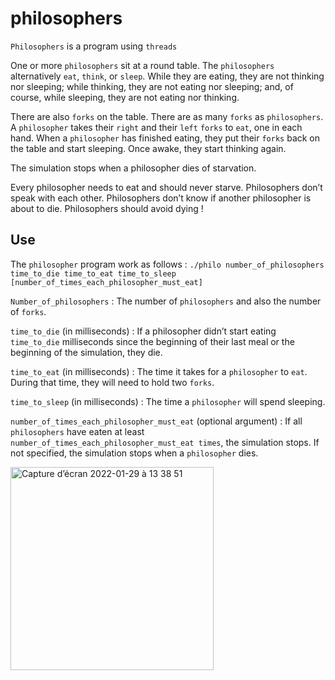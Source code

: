 # philosophers

`Philosophers` is a program using `threads` 

One or more `philosophers` sit at a round table. The `philosophers` alternatively `eat`, `think`, or `sleep`.
While they are eating, they are not thinking nor sleeping; while thinking, they are not eating nor sleeping;
and, of course, while sleeping, they are not eating nor thinking.

There are also `forks` on the table. There are as many `forks` as `philosophers`.
A `philosopher` takes their `right` and their `left` `forks` to `eat`, one in each hand.
When a `philosopher` has finished eating, they put their `forks` back on the table and start sleeping. Once awake, they start thinking again.

The simulation stops when a philosopher dies of starvation.

Every philosopher needs to eat and should never starve. Philosophers don’t speak with each other. Philosophers don’t know if another philosopher is about to die. Philosophers should avoid dying !

## Use

The `philosopher` program work as follows : 
`./philo number_of_philosophers time_to_die time_to_eat time_to_sleep [number_of_times_each_philosopher_must_eat]`

`Number_of_philosophers` : The number of `philosophers` and also the number of `forks`.

`time_to_die` (in milliseconds) : If a philosopher didn’t start eating `time_to_die` milliseconds since the beginning of their last meal or the beginning of the simulation, they die.

`time_to_eat` (in milliseconds) : The time it takes for a `philosopher` to `eat`. During that time, they will need to hold two `forks`.

`time_to_sleep` (in milliseconds) : The time a `philosopher` will spend sleeping.

`number_of_times_each_philosopher_must_eat` (optional argument) : If all `philosophers` have eaten at least `number_of_times_each_philosopher_must_eat times`, the simulation stops. If not specified, the simulation stops when a `philosopher` dies.

<img width="325" alt="Capture d’écran 2022-01-29 à 13 38 51" src="https://user-images.githubusercontent.com/56319429/151661374-85ccbe37-75a6-43f5-9fb7-5e8f6ae03673.png">

